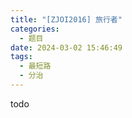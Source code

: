 ```yaml
---
title: "[ZJOI2016] 旅行者"
categories:
  - 题目
date: 2024-03-02 15:46:49
tags:
  - 最短路
  - 分治
---
```

todo